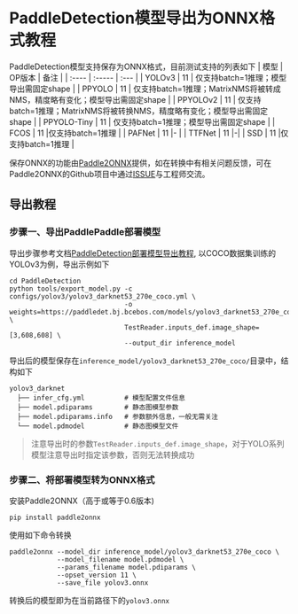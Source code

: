 # PaddleDetection模型导出为ONNX格式教程

PaddleDetection模型支持保存为ONNX格式，目前测试支持的列表如下
| 模型  | OP版本 | 备注 |
| :---- | :----- | :--- |
| YOLOv3 |  11   |  仅支持batch=1推理；模型导出需固定shape |
| PPYOLO | 11 | 仅支持batch=1推理；MatrixNMS将被转成NMS，精度略有变化；模型导出需固定shape |
| PPYOLOv2 | 11 | 仅支持batch=1推理；MatrixNMS将被转换NMS，精度略有变化；模型导出需固定shape |
| PPYOLO-Tiny | 11 | 仅支持batch=1推理；模型导出需固定shape |
| FCOS | 11 |仅支持batch=1推理 |
| PAFNet | 11 |- |
| TTFNet | 11 |-|
| SSD | 11 |仅支持batch=1推理 |

保存ONNX的功能由[Paddle2ONNX](https://github.com/PaddlePaddle/Paddle2ONNX)提供，如在转换中有相关问题反馈，可在Paddle2ONNX的Github项目中通过[ISSUE](https://github.com/PaddlePaddle/Paddle2ONNX/issues)与工程师交流。

## 导出教程

### 步骤一、导出PaddlePaddle部署模型
导出步骤参考文档[PaddleDetection部署模型导出教程](./EXPORT_MODEL.md), 以COCO数据集训练的YOLOv3为例，导出示例如下
```
cd PaddleDetection
python tools/export_model.py -c configs/yolov3/yolov3_darknet53_270e_coco.yml \
                             -o weights=https://paddledet.bj.bcebos.com/models/yolov3_darknet53_270e_coco.pdparams \
                             TestReader.inputs_def.image_shape=[3,608,608] \
                             --output_dir inference_model
```
导出后的模型保存在`inference_model/yolov3_darknet53_270e_coco/`目录中，结构如下
```
yolov3_darknet
  ├── infer_cfg.yml          # 模型配置文件信息
  ├── model.pdiparams        # 静态图模型参数
  ├── model.pdiparams.info   # 参数额外信息，一般无需关注
  └── model.pdmodel          # 静态图模型文件
```
> 注意导出时的参数`TestReader.inputs_def.image_shape`，对于YOLO系列模型注意导出时指定该参数，否则无法转换成功

### 步骤二、将部署模型转为ONNX格式
安装Paddle2ONNX（高于或等于0.6版本)
```
pip install paddle2onnx
```
使用如下命令转换
```
paddle2onnx --model_dir inference_model/yolov3_darknet53_270e_coco \
            --model_filename model.pdmodel \
            --params_filename model.pdiparams \
            --opset_version 11 \
            --save_file yolov3.onnx
```
转换后的模型即为在当前路径下的`yolov3.onnx`

